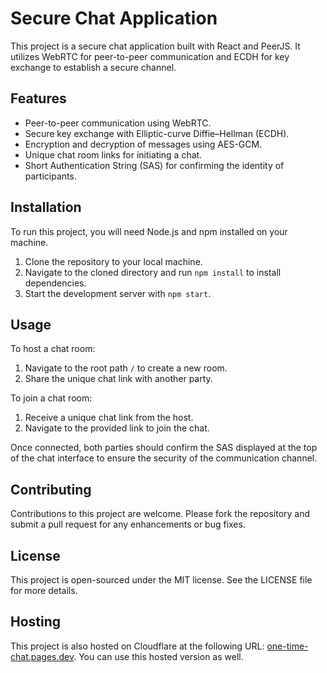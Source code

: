 
# Secure Chat Application

This project is a secure chat application built with React and PeerJS. It utilizes WebRTC for peer-to-peer communication and ECDH for key exchange to establish a secure channel.

## Features

- Peer-to-peer communication using WebRTC.
- Secure key exchange with Elliptic-curve Diffie–Hellman (ECDH).
- Encryption and decryption of messages using AES-GCM.
- Unique chat room links for initiating a chat.
- Short Authentication String (SAS) for confirming the identity of participants.

## Installation

To run this project, you will need Node.js and npm installed on your machine.

1. Clone the repository to your local machine.
2. Navigate to the cloned directory and run `npm install` to install dependencies.
3. Start the development server with `npm start`.

## Usage

To host a chat room:
1. Navigate to the root path `/` to create a new room.
2. Share the unique chat link with another party.

To join a chat room:
1. Receive a unique chat link from the host.
2. Navigate to the provided link to join the chat.

Once connected, both parties should confirm the SAS displayed at the top of the chat interface to ensure the security of the communication channel.

## Contributing

Contributions to this project are welcome. Please fork the repository and submit a pull request for any enhancements or bug fixes.

## License

This project is open-sourced under the MIT license. See the LICENSE file for more details.

## Hosting
This project is also hosted on Cloudflare at the following URL: [one-time-chat.pages.dev](https://one-time-chat.pages.dev). You can use this hosted version as well.
